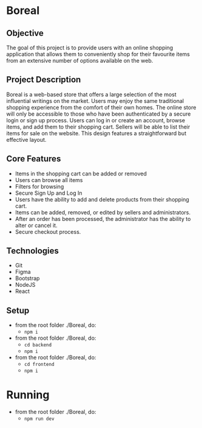 # Boreal
## Objective

The goal of this project is to provide users with an online shopping application that allows them to conveniently shop for their favourite items from an extensive number of options available on the web.

## Project Description

Boreal is a web-based store that offers a large selection of the most influential writings on the market. Users may enjoy the same traditional shopping experience from the comfort of their own homes. The online store will only be accessible to those who have been authenticated by a secure login or sign up process. Users can log in or create an account, browse items, and add them to their shopping cart. Sellers will be able to list their items for sale on the website. This design features a straightforward but effective layout.

## Core Features

- Items in the shopping cart can be added or removed
- Users can browse all items
- Filters for browsing
- Secure Sign Up and Log In
- Users have the ability to add and delete products from their shopping cart.
- Items can be added, removed, or edited by sellers and administrators.
- After an order has been processed, the administrator has the ability to alter or cancel it.
- Secure checkout process.

## Technologies

- Git
- Figma
- Bootstrap
- NodeJS
- React

## Setup

- from the root folder ./Boreal, do:
  - `npm i`
- from the root folder ./Boreal, do:
  - `cd backend`
  - `npm i`
- from the root folder ./Boreal, do:
  - `cd frontend`
  - `npm i`

# Running

- from the root folder ./Boreal, do:
  - `npm run dev`
